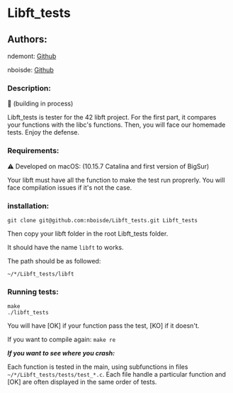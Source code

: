 # Libft_tests
## Authors:
ndemont: [Github](https://github.com/ndemont)

nboisde: [Github](https://github.com/nboisde)

### Description:
:wrench: (building in process)

Libft_tests is tester for the 42 libft project. For the first part, it compares your functions with the libc's functions. Then, you will face our homemade tests.
Enjoy the defense.

### Requirements:
:warning: Developed on macOS: (10.15.7 Catalina and first version of BigSur)

Your libft must have all the function to make the test run proprerly. You will face compilation issues if it's not the case.

### installation:
```
git clone git@github.com:nboisde/Libft_tests.git Libft_tests
```
Then copy your libft folder in the root Libft_tests folder.

It should have the name `libft` to works.

The path should be as followed:
```
~/*/Libft_tests/libft
```

### Running tests:
```
make
./libft_tests
```
You will have [OK] if your function pass the test, [KO] if it doesn't.

If you want to compile again: `make re`

***If you want to see where you crash:***

Each function is tested in the main, using subfunctions in files `~/*/Libft_tests/tests/test_*.c`. Each file handle a particular function and [OK] are often displayed in the same order of tests.
